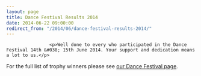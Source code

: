 ```yaml
---
layout: page
title: Dance Festival Results 2014
date: 2014-06-22 09:00:00
redirect_from: "/2014/06/dance-festival-results-2014/"
---
```

<section>

                    
                    <p>Well done to every who participated in the Dance Festival 14th &#038; 15th June 2014. Your support and dedication means a lot to us.</p>
<p>For the full list of trophy winners please see <a href="/events/dance-festival/" title="Dance Festival">our Dance Festival page</a>.</p>

                
</section>
